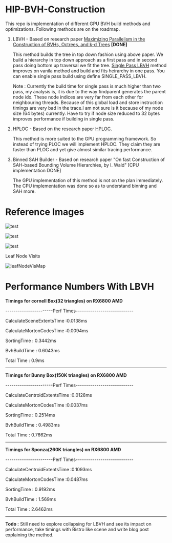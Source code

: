 # HIP-BVH-Construction

This repo is implementation of different GPU BVH build methods and optimizations. Following methods are on the roadmap.

1. LBVH - Based on research paper [Maximizing Parallelism in the Construction of BVHs,
Octrees, and k-d Trees](https://research.nvidia.com/sites/default/files/publications/karras2012hpg_paper.pdf) **[DONE]**

   This method builds the tree in top down fashion using above paper. We build a hierarchy in top down approach as a first pass and in second pass doing bottom up traversal we fit the tree.
   [Single Pass LBVH](https://diglib.eg.org/server/api/core/bitstreams/ad092db2-6aec-4f2c-941d-8687de258f00/content) method improves on vanila method and build and fits heirarchy in one pass.
   You can enable single pass build using define SINGLE_PASS_LBVH.

   Note : Currently the build time for single pass is much higher than two pass, my analysis is, it is due to the way findparent generates the parent node idx. These node indices are very
   far from each other for neighbouring threads. Because of this global load and store instruction timings are very bad in the trace.I am not sure is it because of my node size (64 bytes) currently.
   Have to try if node size reduced to 32 bytes improves performance if building in single pass.
             
3. HPLOC - Based on the research paper [HPLOC](https://meistdan.github.io/publications/hploc/paper.pdf).
   
   This method is more suited to the GPU programming framework. So instead of trying PLOC we will implement HPLOC. They claim they are faster than PLOC and yet give almost similar tracing performance.

4. Binned SAH Builder - Based on research paper "On fast Construction of SAH-based Bounding Volume Hierarchies, by I. Wald" [CPU implementation DONE]
   
   The GPU implementation of this method is not on the plan immediately. The CPU implementation was done so as to understand binning and SAH more.


# Reference Images

![test](https://github.com/user-attachments/assets/59203a5b-fa09-4afb-a696-ad854371f037)

![test](https://github.com/user-attachments/assets/52f37b52-7c81-44e6-b890-e07489f82386)

![test](https://github.com/user-attachments/assets/7b371357-7ff3-40ba-a214-b410f3bd3fb2)

Leaf Node Visits 

![leafNodeVisMap](https://github.com/user-attachments/assets/58d626f8-bcc5-4ca9-b350-dcae9d22015c)

# Performance Numbers With LBVH

**Timings for cornell Box(32 triangles) on RX6800 AMD**

-----------------------Perf Times----------------------------

CalculateSceneExtentsTime :0.0138ms

CalculateMortonCodesTime :0.0094ms

SortingTime : 0.3442ms

BvhBuildTime : 0.6043ms

Total Time : 0.9ms

-------------------------------------------------------------

**Timings for Bunny Box(150K triangles) on RX6800 AMD**

-----------------------Perf Times----------------------------

CalculateCentroidExtentsTime :0.0128ms

CalculateMortonCodesTime :0.0037ms

SortingTime : 0.2514ms

BvhBuildTime : 0.4983ms

Total Time : 0.7662ms

-----------------------------------------------------------

**Timings for Sponza(260K triangles) on RX6800 AMD**

-----------------------Perf Times----------------------------

CalculateCentroidExtentsTime :0.1093ms

CalculateMortonCodesTime :0.0487ms

SortingTime : 0.9192ms

BvhBuildTime : 1.569ms

Total Time : 2.6462ms

-------------------------------------------------------------

**Todo :** Still need to explore collapsing for LBVH and see its impact on performance, take timings with Bistro like scene and write blog post explaining the method.
